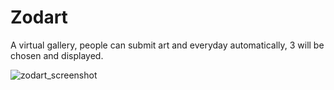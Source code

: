 # Zodart
A virtual gallery, people can submit art and everyday automatically, 3 will be chosen and displayed.

![zodart_screenshot](https://user-images.githubusercontent.com/46323591/204822159-607e6a76-804a-4e5e-a233-3ae68e06485d.png)
